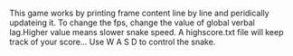 This game works by printing frame content line by line and peridically updateing it. To change the fps, change the value of global verbal lag.Higher value means slower snake speed. A highscore.txt file will keep track of your score... 
Use W A S D to control the snake.
